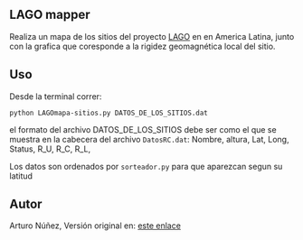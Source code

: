 
<!---

      ___       ___           ___           ___
     /\__\     /\  \         /\  \         /\  \
    /:/  /    /::\  \       /::\  \       /::\  \
   /:/  /    /:/\:\  \     /:/\:\  \     /:/\:\  \
  /:/  /    /::\~\:\  \   /:/  \:\  \   /:/  \:\  \
 /:/__/    /:/\:\ \:\__\ /:/__/_\:\__\ /:/__/ \:\__\
 \:\  \    \/__\:\/:/  / \:\  /\ \/__/ \:\  \ /:/  /
  \:\  \        \::/  /   \:\ \:\__\    \:\  /:/  /
   \:\  \       /:/  /     \:\/:/  /     \:\/:/  /
    \:\__\     /:/  /       \::/  /       \::/  /
     \/__/ __ _\/__/__ _ _ __\/____   ___ _\/__/ 
        | '_ ` _ \ / _` | '_ \| '_ \ / _ \ '__|
        | | | | | | (_| | |_) | |_) |  __/ |
        |_| |_| |_|\__,_| .__/| .__/ \___|_|
                        | |   | |
                        |_|   |_|

-->

## LAGO mapper

Realiza un mapa de los sitios del proyecto [LAGO](http://lagoproject.net/) en en America Latina, junto con la grafica que coresponde a la rigidez geomagnética local del sitio. 

## Uso

Desde la terminal correr:

``python LAGOmapa-sitios.py DATOS_DE_LOS_SITIOS.dat``

el formato del archivo DATOS_DE_LOS_SITIOS debe ser como el que se muestra en la cabecera del archivo ``DatosRC.dat``: Nombre, altura, Lat, Long, Status, R_U, R_C, R_L,

Los datos son ordenados por ``sorteador.py`` para que aparezcan segun su latitud

## Autor

Arturo Núñez, Versión original en: [este enlace](https://github.com/luturonunca/LAGOmaps.git)
